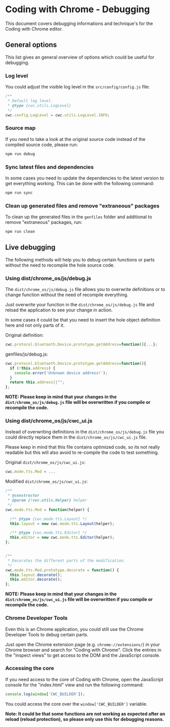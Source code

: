 Coding with Chrome - Debugging
===============================

This document covers debugging informations and technique's for the
Coding with Chrome editor.

General options
----------------

This list gives an general overview of options which could be useful
for debugging.

### Log level

You could adjust the visible log level in the `src/config/config.js` file:

```javascript
/**
 * Default log level.
 * @type {cwc.utils.LogLevel}
 */
cwc.config.LogLevel = cwc.utils.LogLevel.INFO;
```

### Source map

If you need to take a look at the original source code instead of the
compiled source code, please run:

```bash
npm run debug
```

### Sync latest files and dependencies

In some cases you need to update the dependencies to the latest version to
get everything working. This can be done with the following command:

```bash
npm run sync
```

### Clean up generated files and remove "extraneous" packages

To clean up the generated files in the `genfiles` folder and additional to
remove "extraneous" packages, run:

```bash
npm run clean
```

Live debugging
---------------

The following methods will help you to debug certain functions or parts without
the need to recompile the hole source code.

### Using dist/chrome_os/js/debug.js

The `dist/chrome_os/js/debug.js` file allows you to overwrite definitions or to
change function without the need of recompile everything.

Just overwrite your function in the `dist/chrome_os/js/debug.js` file and reload
the application to see your change in action.

In some cases it could be that you need to insert the hole object definition
here and not only parts of it.

Original definition:

```javascript
cwc.protocol.bluetooth.Device.prototype.getAddress=function(){...};
```

genfiles/js/debug.js:

```javascript
cwc.protocol.bluetooth.Device.prototype.getAddress=function(){
  if (!this.address) {
    console.error('Unknown device address!');
  }
  return this.address||"";
};
```

**NOTE: Please keep in mind that your changes in the
`dist/chrome_os/js/debug.js` file will be overwritten if you compile or
recompile the code.**

### Using dist/chrome_os/js/cwc_ui.js

Instead of overwriting definitions in the `dist/chrome_os/js/debug.js` file you
could directly replace them in the `dist/chrome_os/js/cwc_ui.js` file.

Please keep in mind that this file contains optimized code, so its not really
readable but this will also avoid to re-compile the code to test something.

Original `dist/chrome_os/js/cwc_ui.js`:

```javascript
cwc.mode.tts.Mod = ...
```

Modified `dist/chrome_os/js/cwc_ui.js`:

```javascript
/**
 * @constructor
 * @param {!cwc.utils.Helper} helper
 */
cwc.mode.tts.Mod = function(helper) {

  /** @type {cwc.mode.tts.Layout} */
  this.layout = new cwc.mode.tts.Layout(helper);

  /** @type {cwc.mode.tts.Editor} */
  this.editor = new cwc.mode.tts.Editor(helper);
};


/**
 * Decorates the different parts of the modification.
 */
cwc.mode.tts.Mod.prototype.decorate = function() {
  this.layout.decorate();
  this.editor.decorate();
};
```

**NOTE: Please keep in mind that your changes in the
`dist/chrome_os/js/cwc_ui.js` file will be overwritten if you compile or
recompile the code.**

### Chrome Developer Tools

Even this is an Chrome application, you could still use the Chrome Developer
Tools to debug certain parts.

Just open the Chrome extension page (e.g. `chrome://extensions/`) in your
Chrome browser and search for "Coding with Chrome".
Click the entries in the "inspect views" to get access to the DOM and the
JavaScript console.

### Accessing the core

If you need access to the core of Coding with Chrome, open the JavaScript
console for the "index.html" view and run the following command:

```javascript
console.log(window['CWC_BUILDER']);
```

You could access the core over the `window['CWC_BUILDER']` variable.

**Note: It could be that some functions are not working as expected after an
reload (reload protection), so please only use this for debugging reasons.**
